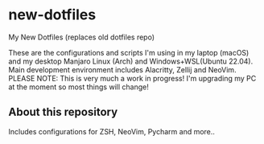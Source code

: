 # new-dotfiles
My New Dotfiles (replaces old dotfiles repo)

These are the configurations and scripts I'm using in my laptop (macOS) and my desktop Manjaro Linux (Arch) and Windows+WSL(Ubuntu 22.04).
Main development environment includes Alacritty, Zellij and NeoVim.
PLEASE NOTE: This is very much a work in progress! I'm upgrading my PC at the moment so most things will change!

## About this repository
Includes configurations for ZSH, NeoVim, Pycharm and more..

